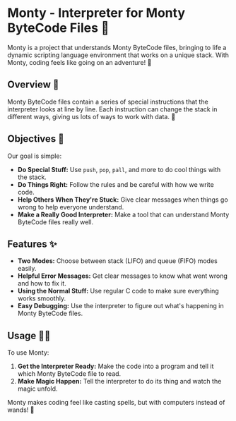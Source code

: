 # Monty - Interpreter for Monty ByteCode Files 🚀

Monty is a project that understands Monty ByteCode files, bringing to life a dynamic scripting language environment that works on a unique stack. With Monty, coding feels like going on an adventure! 🌟

## Overview 📜

Monty ByteCode files contain a series of special instructions that the interpreter looks at line by line. Each instruction can change the stack in different ways, giving us lots of ways to work with data. 💫

## Objectives 🎯

Our goal is simple:

- **Do Special Stuff:** Use `push`, `pop`, `pall`, and more to do cool things with the stack.
- **Do Things Right:** Follow the rules and be careful with how we write code.
- **Help Others When They're Stuck:** Give clear messages when things go wrong to help everyone understand.
- **Make a Really Good Interpreter:** Make a tool that can understand Monty ByteCode files really well.

## Features ✨

- **Two Modes:** Choose between stack (LIFO) and queue (FIFO) modes easily.
- **Helpful Error Messages:** Get clear messages to know what went wrong and how to fix it.
- **Using the Normal Stuff:** Use regular C code to make sure everything works smoothly.
- **Easy Debugging:** Use the interpreter to figure out what's happening in Monty ByteCode files.

## Usage 🧙‍♂️

To use Monty:

1. **Get the Interpreter Ready:** Make the code into a program and tell it which Monty ByteCode file to read.
2. **Make Magic Happen:** Tell the interpreter to do its thing and watch the magic unfold.

Monty makes coding feel like casting spells, but with computers instead of wands! 🔮